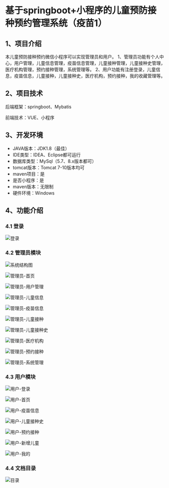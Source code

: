 # 基于springboot+小程序的儿童预防接种预约管理系统（疫苗1）



## 1、项目介绍

本儿童预防接种预约微信小程序可以实现管理员和用户。
1、管理员功能有个人中心，用户管理，儿童信息管理，疫苗信息管理，儿童接种管理，儿童接种史管理，医疗机构管理，预约接种管理，系统管理等。
2、用户功能有注册登录，儿童信息，疫苗信息，儿童接种，儿童接种史，医疗机构，预约接种，我的收藏管理等。

## 2、项目技术

后端框架：springboot、Mybatis

前端技术：VUE、小程序

## 3、开发环境

- JAVA版本：JDK1.8（最佳）
- IDE类型：IDEA、Eclipse都可运行
- 数据库类型：MySql（5.7、8.x版本都可） 
- tomcat版本：Tomcat 7-10版本均可
- maven项目：是
- 是否小程序：是
- maven版本：无限制
- 硬件环境：Windows


## 4、功能介绍

### 4.1 登录

![登录](https://www.codemarket.fun/202409222255446.png)

### 4.2 管理员模块

![系统结构图](https://www.codemarket.fun/202409222255396.png)

![管理员-首页](https://www.codemarket.fun/202409222255979.png)

![管理员-用户管理](https://www.codemarket.fun/202409222255374.png)

![管理员-儿童信息](https://www.codemarket.fun/202409222255449.png)

![管理员-疫苗信息](https://www.codemarket.fun/202409222255241.png)

![管理员-儿童接种](https://www.codemarket.fun/202409222255415.png)

![管理员-儿童接种史](https://www.codemarket.fun/202409222255438.png)

![管理员-医疗机构](https://www.codemarket.fun/202409222255126.png)

![管理员-预约接种](https://www.codemarket.fun/202409222255403.png)

![管理员-系统管理](https://www.codemarket.fun/202409222255059.png)

### 4.3 用户模块

![用户-登录](https://www.codemarket.fun/202409222255413.png)

![用户-首页](https://www.codemarket.fun/202409222255918.png)

![用户-疫苗信息](https://www.codemarket.fun/202409222255966.png)

![用户-儿童接种史](https://www.codemarket.fun/202409222255904.png)

![用户-预约接种](https://www.codemarket.fun/202409222255981.png)

![用户-新增儿童](https://www.codemarket.fun/202409222255942.png)

![用户-我的](https://www.codemarket.fun/202409222255917.png)

### 4.4 文档目录

![目录](https://www.codemarket.fun/202409222255262.png)
